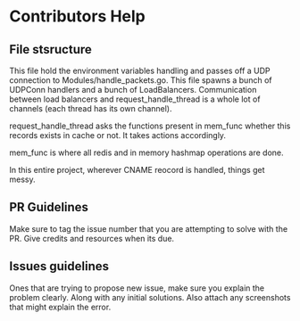 # Contributors Help 

## File stsructure
This file hold the environment variables handling and passes off a UDP connection to Modules/handle_packets.go. 
This file spawns a bunch of UDPConn handlers and a bunch of LoadBalancers. Communication between load balancers and request_handle_thread is a whole lot of channels (each thread has its own channel).

request_handle_thread asks the functions present in mem_func whether this records exists in cache or not. It takes actions accordingly.

mem_func is where all redis and in memory hashmap operations are done.

In this entire project, wherever CNAME reocord is handled, things get messy.

## PR Guidelines 

Make sure to tag the issue number that you are attempting to solve with the PR. Give credits and resources when its due.

## Issues guidelines 

Ones that are trying to propose new issue, make sure you explain the problem clearly. Along with any initial solutions. Also attach any screenshots that might explain the error.

